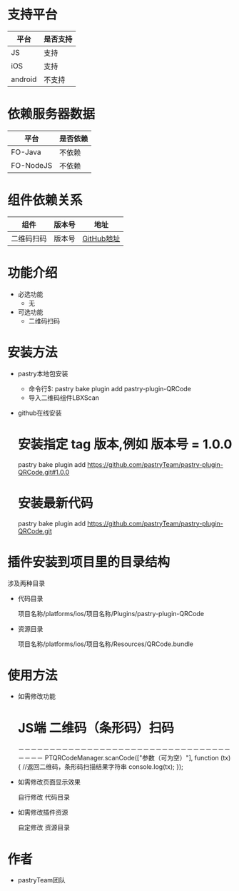 # 支持平台
>
|平台 | 是否支持 |
|-----|------|
|JS    | 支持    |
|iOS    | 支持   |
|android    | 不支持    |

# 依赖服务器数据
>
|平台 | 是否依赖 |
|-----|------|
|FO-Java    | 不依赖    |
|FO-NodeJS    |  不依赖    |

# 组件依赖关系
>
|组件 | 版本号 | 地址|
|-----|------|----|
|二维码扫码   | 版本号    | [GitHub地址](https://github.com/pastryTeam/pastry-plugin-QRCode.git)|

# 功能介绍
>
* 必选功能
    * 无
* 可选功能
    * 二维码扫码
    
# 安装方法
>
* pastry本地包安装

   +  命令行$: pastry bake plugin add pastry-plugin-QRCode
   +  导入二维码组件LBXScan

>
* github在线安装

    # 安装指定 tag 版本,例如 版本号 = 1.0.0
    pastry bake plugin add https://github.com/pastryTeam/pastry-plugin-QRCode.git#1.0.0 
    
    # 安装最新代码
    pastry bake plugin add https://github.com/pastryTeam/pastry-plugin-QRCode.git

# 插件安装到项目里的目录结构
>
涉及两种目录

* 代码目录
        
    项目名称/platforms/ios/项目名称/Plugins/pastry-plugin-QRCode
    
* 资源目录
    
    项目名称/platforms/ios/项目名称/Resources/QRCode.bundle
    
# 使用方法
>
* 如需修改功能
        
     # JS端 二维码（条形码）扫码
    －－－－－－－－－－－－－－－－－－－－－－－－－－－－－－－－－－－－－－
       PTQRCodeManager.scanCode(["参数（可为空）"], function (tx) {
           //返回二维码，条形码扫描结果字符串
           console.log(tx);
       });

> 
* 如需修改页面显示效果
        
    自行修改 代码目录

>
* 如需修改插件资源
        
    自定修改 资源目录

# 作者
>
* pastryTeam团队



